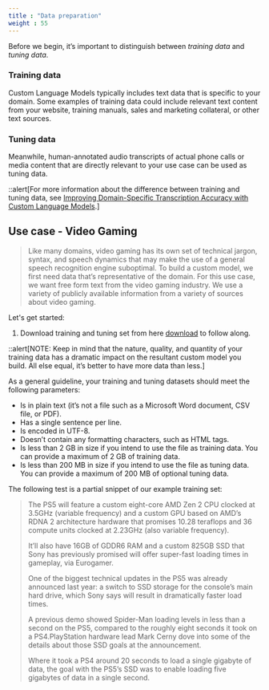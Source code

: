 ```yaml
---
title : "Data preparation"
weight : 55
---
```


Before we begin, it’s important to distinguish between _training data_ and _tuning data_.

### Training data
 Custom Language Models typically includes text data that is specific to your domain. Some examples of training data could include relevant text content from your website, training manuals, sales and marketing collateral, or other text sources.

### Tuning data
Meanwhile, human-annotated audio transcripts of actual phone calls or media content that are directly relevant to your use case can be used as tuning data.

::alert[For more information about the difference between training and tuning data, see [Improving Domain-Specific Transcription Accuracy with Custom Language Models](https://docs.aws.amazon.com/transcribe/latest/dg/custom-language-models.html).]

## Use case - Video Gaming
>Like many domains, video gaming has its own set of technical jargon, syntax, and speech dynamics that may make the use of a general speech recognition engine suboptimal. To build a custom model, we first need data that’s representative of the domain. For this use case, we want free form text from the video gaming industry. We use a variety of publicly available information from a variety of sources about video gaming. 

Let's get started:

1. Download training and tuning set from here [download](https://aws-ml-blog.s3.amazonaws.com/artifacts/Building-Custom-Language-Models/training_tuning_data.tar.gz) to follow along.

::alert[NOTE: Keep in mind that the nature, quality, and quantity of your training data has a dramatic impact on the resultant custom model you build. All else equal, it’s better to have more data than less.]

As a general guideline, your training and tuning datasets should meet the following parameters:
-   Is in plain text (it’s not a file such as a Microsoft Word document, CSV file, or PDF).
-   Has a single sentence per line.
-   Is encoded in UTF-8.
-   Doesn’t contain any formatting characters, such as HTML tags.
-   Is less than 2 GB in size if you intend to use the file as training data. You can provide a maximum of 2 GB of training data.
-   Is less than 200 MB in size if you intend to use the file as tuning data. You can provide a maximum of 200 MB of optional tuning data.

The following test is a partial snippet of our example training set:

> The PS5 will feature a custom eight-core AMD Zen 2 CPU clocked at 3.5GHz (variable frequency) and a custom GPU based on AMD’s RDNA 2 architecture hardware that promises 10.28 teraflops and 36 compute units clocked at 2.23GHz (also variable frequency).
> 
> It’ll also have 16GB of GDDR6 RAM and a custom 825GB SSD that Sony has previously promised will offer super-fast loading times in gameplay, via Eurogamer.
> 
> One of the biggest technical updates in the PS5 was already announced last year: a switch to SSD storage for the console’s main hard drive, which Sony says will result in dramatically faster load times.
> 
> A previous demo showed Spider-Man loading levels in less than a second on the PS5, compared to the roughly eight seconds it took on a PS4.PlayStation hardware lead Mark Cerny dove into some of the details about those SSD goals at the announcement.
> 
> Where it took a PS4 around 20 seconds to load a single gigabyte of data, the goal with the PS5’s SSD was to enable loading five gigabytes of data in a single second.
